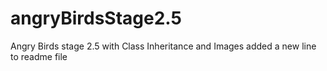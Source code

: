 # angryBirdsStage2.5
Angry Birds stage 2.5 with Class Inheritance and Images
added a new line to readme file